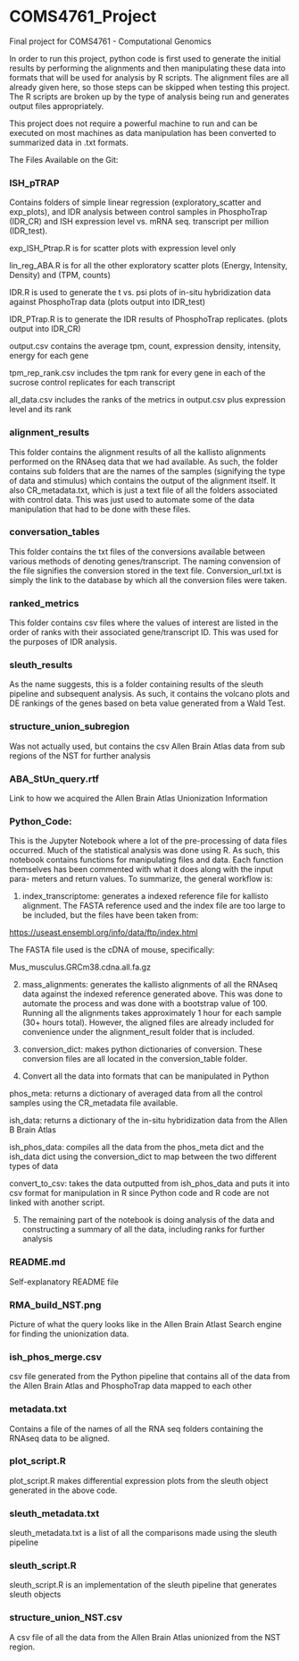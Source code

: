 # COMS4761_Project
Final project for COMS4761 - Computational Genomics

In order to run this project, python code is first used to generate the
initial results by performing the alignments and then manipulating these
data into formats that will be used for analysis by R scripts. The alignment
files are all already given here, so those steps can be skipped when testing
this project. The R scripts are broken up by the type of analysis being run
and generates output files appropriately.

This project does not require a powerful machine to run and can be executed
on most machines as data manipulation has been converted to summarized 
data in .txt formats. 


The Files Available on the Git:

### ISH_pTRAP
Contains folders of simple linear regression (exploratory_scatter and exp_plots),
and IDR analysis between control samples in PhosphoTrap (IDR_CR) and 
ISH expression level vs. mRNA seq. transcript per million (IDR_test).

exp_ISH_Ptrap.R is for scatter plots with expression level only

lin_reg_ABA.R is for all the other exploratory scatter plots (Energy, Intensity, Density) and 
(TPM, counts)

IDR.R is used to generate the t vs. psi plots of in-situ hybridization data
against PhosphoTrap data (plots output into IDR_test) 

IDR_PTrap.R is to generate the IDR results of PhosphoTrap replicates. 
(plots output into IDR_CR)

output.csv contains the average tpm, count, expression density, intensity, energy for each gene

tpm_rep_rank.csv includes the tpm rank for every gene in each of the sucrose control replicates
for each transcript

all_data.csv includes the ranks of the metrics in output.csv plus expression level and its rank

### alignment_results
This folder contains the alignment results of all the kallisto alignments performed
on the RNAseq data that we had available. As such, the folder contains sub folders
that are the names of the samples (signifying the type of data and stimulus) which
contains the output of the alignment itself. It also CR_metadata.txt, which is just 
a text file of all the folders associated with control data. This was just used to 
automate some of the data manipulation that had to be done with these files. 

### conversation_tables
This folder contains the txt files of the conversions available between various 
methods of denoting genes/transcript. The naming convension of the file signifies 
the conversion stored in the text file. Conversion_url.txt is simply the link to 
the database by which all the conversion files were taken.

### ranked_metrics
This folder contains csv files where the values of interest are listed in the order
of ranks with their associated gene/transcript ID. This was used for the purposes 
of IDR analysis.

### sleuth_results
As the name suggests, this is a folder containing results of the sleuth pipeline and
subsequent analysis. As such, it contains the volcano plots and DE rankings of the genes
based on beta value generated from a Wald Test.

### structure_union_subregion
Was not actually used, but contains the csv Allen Brain Atlas data from sub
regions of the NST for further analysis

### ABA_StUn_query.rtf
Link to how we acquired the Allen Brain Atlas Unionization Information

### Python_Code:

This is the Jupyter Notebook where a lot of the pre-processing of data files
occurred. Much of the statistical analysis was done using R. As such, this
notebook contains functions for manipulating files and data. Each function 
themselves has been commented with what it does along with the input para-
meters and return values. To summarize, the general workflow is:

1) index_transcriptome: generates a indexed reference file for kallisto 
alignment. The FASTA reference used and the index file are too large to be
included, but the files have been taken from:

https://useast.ensembl.org/info/data/ftp/index.html

The FASTA file used is the cDNA of mouse, specifically:

Mus_musculus.GRCm38.cdna.all.fa.gz

2) mass_alignments: generates the kallisto alignments of all the RNAseq data
against the indexed reference generated above. This was done to automate the
process and was done with a bootstrap value of 100. Running all the alignments
takes approximately 1 hour for each sample (30+ hours total). However, 
the aligned files are already included for convenience under the alignment_result
folder that is included. 

3) conversion_dict: makes python dictionaries of conversion. These conversion files
are all located in the conversion_table folder.

4) Convert all the data into formats that can be manipulated in Python

phos_meta: returns a dictionary of averaged data from all the control samples using
the CR_metadata file available.

ish_data: returns a dictionary of the in-situ hybridization data from the Allen B
Brain Atlas 

ish_phos_data: compiles all the data from the phos_meta dict and the ish_data dict
using the conversion_dict to map between the two different types of data

convert_to_csv: takes the data outputted from ish_phos_data and puts it into csv 
format for manipulation in R since Python code and R code are not linked with 
another script. 

5) The remaining part of the notebook is doing analysis of the data and constructing
a summary of all the data, including ranks for further analysis

### README.md
Self-explanatory README file

### RMA_build_NST.png
Picture of what the query looks like in the Allen Brain Atlast Search engine
for finding the unionization data.

### ish_phos_merge.csv
csv file generated from the Python pipeline that contains all of the data from
the Allen Brain Atlas and PhosphoTrap data mapped to each other

### metadata.txt
Contains a file of the names of all the RNA seq folders containing the RNAseq
data to be aligned. 

### plot_script.R
plot_script.R makes differential expression plots from the sleuth object
generated in the above code.

### sleuth_metadata.txt
sleuth_metadata.txt is a list of all the comparisons made using the sleuth
pipeline

### sleuth_script.R
sleuth_script.R is an implementation of the sleuth pipeline that generates
sleuth objects

### structure_union_NST.csv
A csv file of all the data from the Allen Brain Atlas unionized from the NST
region.





